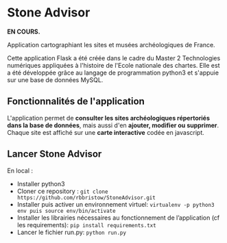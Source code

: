 # Stone Advisor

**EN COURS.**

Application cartographiant les sites et musées archéologiques de France. 

Cette application Flask a été créée dans le cadre du Master 2 Technologies numériques appliquées à l'histoire de l'Ecole nationale des chartes. Elle est a été développée grâce au langage de programmation python3 et s'appuie sur une base de données MySQL.

## Fonctionnalités de l'application

L'application permet de **consulter les sites archéologiques répertoriés dans la base de données**, mais aussi d'en **ajouter, modifier ou supprimer**. Chaque site est affiché sur une **carte interactive** codée en javascript.

## Lancer Stone Advisor

En local :

- Installer python3
- Cloner ce repository : `git clone https://github.com/rbbristow/StoneAdvisor.git`
- Installer puis activer un environnement virtuel: `virtualenv -p python3 env puis source env/bin/activate`
- Installer les librairies nécessaires au fonctionnement de l’application (cf les requirements): `pip install requirements.txt`
- Lancer le fichier run.py: `python run.py`
    
    

